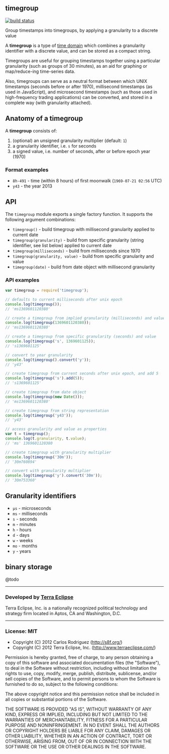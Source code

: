 ## timegroup

[![build status](https://secure.travis-ci.org/carlos8f/node-timegroup.png)](http://travis-ci.org/carlos8f/node-timegroup)

Group timestamps into timegroups, by applying a granularity to a discrete value

A **timegroup** is a type of
[time domain](http://www.cs.arizona.edu/~rts/pubs/LNCS1399p406.pdf)
which combines a granularity identifier with a discrete value, and can
be stored as a compact string.

Timegroups are useful for grouping timestamps together using a particular
granularity (such as groups of 30 minutes), as an aid for graphing or
map/reduce-ing time-series data.

Also, timegroups can serve as a neutral format between which UNIX timestamps
(seconds before or after 1970), millisecond timestamps (as used in JavaScript),
and microsecond timestamps (such as those used in high-frequency trading
applications) can be converted, and stored in a complete way (with granularity
attached).

## Anatomy of a timegroup

A **timegroup** consists of:

1. (optional) an unsigned granularity multiplier (default: `1`)
2. a granularity identifier, i.e. `s` for seconds
3. a signed value, i.e. number of seconds, after or before epoch year (1970)

### Format examples

- `8h-491` - time (within 8 hours) of first moonwalk (`1969-07-21 02:56` UTC)
- `y43` - the year 2013

## API

The `timegroup` module exports a single factory function. It supports the
following argument combinations:

- `timegroup()` - build timegroup with millisecond granularity applied to current date
- `timegroup(granularity)` - build from specific granularity (string identifier, see list below) applied to current date
- `timegroup(milliseconds)` - build from milliseconds since 1970
- `timegroup(granularity, value)` - build from specific granularity and value
- `timegroup(date)` - build from date object with millisecond granularity

### API examples

```js
var timegroup = require('timegroup');

// defaults to current milliseconds after unix epoch
console.log(timegroup());
// 'ms1369601120380'

// create a timegroup from implied granularity (milliseconds) and value
console.log(timegroup(1369601120380));
// 'ms1369601120380'

// create a timegroup from specific granularity (seconds) and value
console.log(timegroup('s', 1369601125));
// 's1369601125'

// convert to year granularity
console.log(timegroup().convert('y'));
// 'y43'

// create timegroup from current seconds after unix epoch, and add 5
console.log(timegroup('s').add(5));
// 's1369601125'

// create timegroup from date object
console.log(timegroup(new Date()));
// 'ms1369601120380'

// create timegroup from string representation
console.log(timegroup('y43'));
// 'y43'

// access granularity and value as properties
var t = timegroup();
console.log(t.granularity, t.value);
// 'ms' 1369601120380

// create timegroup with granularity multiplier
console.log(timegroup('30m'));
// '30m760894'

// convert with granularity multiplier
console.log(timegroup('y').convert('30m'));
// '30m753360'

```

## Granularity identifiers

- `µs` - microseconds
- `ms` - milliseconds
- `s` - seconds
- `m` - minutes
- `h` - hours
- `d` - days
- `w` - weeks
- `mo` - months
- `y` - years

## binary storage

@todo

- - -

### Developed by [Terra Eclipse](http://www.terraeclipse.com)
Terra Eclipse, Inc. is a nationally recognized political technology and
strategy firm located in Aptos, CA and Washington, D.C.

- - -

### License: MIT

- Copyright (C) 2012 Carlos Rodriguez (http://s8f.org/)
- Copyright (C) 2012 Terra Eclipse, Inc. (http://www.terraeclipse.com/)

Permission is hereby granted, free of charge, to any person obtaining a copy
of this software and associated documentation files (the &quot;Software&quot;), to deal
in the Software without restriction, including without limitation the rights
to use, copy, modify, merge, publish, distribute, sublicense, and/or sell
copies of the Software, and to permit persons to whom the Software is furnished
to do so, subject to the following conditions:

The above copyright notice and this permission notice shall be included in
all copies or substantial portions of the Software.

THE SOFTWARE IS PROVIDED &quot;AS IS&quot;, WITHOUT WARRANTY OF ANY KIND, EXPRESS OR
IMPLIED, INCLUDING BUT NOT LIMITED TO THE WARRANTIES OF MERCHANTABILITY,
FITNESS FOR A PARTICULAR PURPOSE AND NONINFRINGEMENT. IN NO EVENT SHALL THE
AUTHORS OR COPYRIGHT HOLDERS BE LIABLE FOR ANY CLAIM, DAMAGES OR OTHER
LIABILITY, WHETHER IN AN ACTION OF CONTRACT, TORT OR OTHERWISE, ARISING FROM,
OUT OF OR IN CONNECTION WITH THE SOFTWARE OR THE USE OR OTHER DEALINGS IN THE
SOFTWARE.
